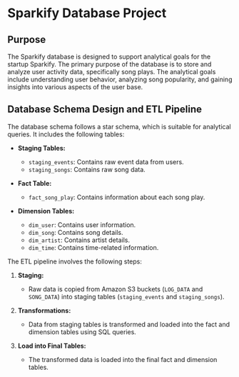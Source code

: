 # Sparkify Database Project

## Purpose

The Sparkify database is designed to support analytical goals for the startup Sparkify. The primary purpose of the database is to store and analyze user activity data, specifically song plays. The analytical goals include understanding user behavior, analyzing song popularity, and gaining insights into various aspects of the user base.

## Database Schema Design and ETL Pipeline

The database schema follows a star schema, which is suitable for analytical queries. It includes the following tables:

- **Staging Tables:**
  - `staging_events`: Contains raw event data from users.
  - `staging_songs`: Contains raw song data.

- **Fact Table:**
  - `fact_song_play`: Contains information about each song play.

- **Dimension Tables:**
  - `dim_user`: Contains user information.
  - `dim_song`: Contains song details.
  - `dim_artist`: Contains artist details.
  - `dim_time`: Contains time-related information.

The ETL pipeline involves the following steps:

1. **Staging:**
   - Raw data is copied from Amazon S3 buckets (`LOG_DATA` and `SONG_DATA`) into staging tables (`staging_events` and `staging_songs`).

2. **Transformations:**
   - Data from staging tables is transformed and loaded into the fact and dimension tables using SQL queries.

3. **Load into Final Tables:**
   - The transformed data is loaded into the final fact and dimension tables.


